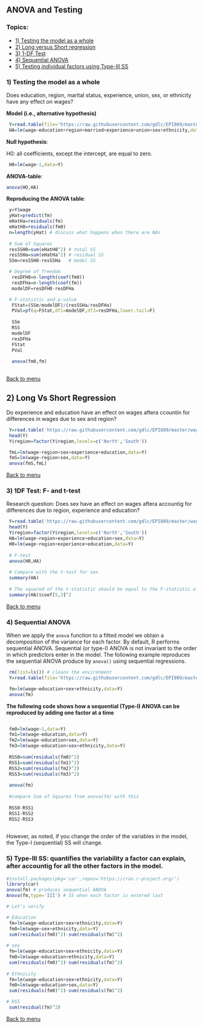 <div id="menu" />

## ANOVA and Testing

### Topics:
 
  - [1) Testing the model as a whole](#whole-model)
  - [2) Long versus Short regression](#long-short)
  - [3) 1-DF Test](#1DF)
  - [4) Sequential ANOVA](#sequentialANOVA)
  - [5) Testing individual factors using Type-III SS](#type-III)


<div id="whole-model" />

### 1) Testing the model as a whole 

Does education, region, marital status, experience, union, sex, or ethnicity have any effect on wages?

**Model (i.e., alternative hypothesis)**

```r
 Y=read.table(file='https://raw.githubusercontent.com/gdlc/EPI809/master/wages.txt',header=TRUE)
 HA=lm(wage~education+region+married+experience+union+sex+ethnicity,data=Y)
```

**Null hypothesis**: 

H0: all coefficients, except the intercept, are equal to zero.

```r
 H0=lm(wage~1,data=Y)
```

**ANOVA-table**:

```r
anova(HO,HA)
```

**Reproducing the ANOVA table**:

```r
 y=Y$wage
 yHat=predict(fm)
 eHatHa=residuals(fm)
 eHatH0=residuals(fm0)
 n=length(yHat) # discuss what happens when there are NAs
 
 # Sum of Squares
 resSSH0=sum(eHatH0^2) # total SS  
 resSSHa=sum(eHatHa^2) # residual SS
 SSm=resSSH0-resSSHa   # model SS

 # Degree of freedom
  resDFH0=n-length(coef(fm0))
  resDFHa=n-length(coef(fm))
  modelDF=resDFH0-resDFHa

 # F-statistic and p-value
  FStat=(SSm/modelDF)/(resSSHa/resDFHa)
  PVal=pf(q=FStat,df1=modelDF,df2=resDFHa,lower.tail=F)
  
  SSm
  RSS
  modelDF
  resDFHa
  FStat
  PVal
  
  anova(fm0,fm)
  
```
[Back to menu](#menu)

<div id="long-short" />


## 2) Long Vs Short Regression

Do experience and education have an effect on wages aftera ccountin for differences in wages due to sex and region?

```r
 Y=read.table('https://raw.githubusercontent.com/gdlc/EPI809/master/wages.txt',header=T)
 head(Y)
 Y$region=factor(Y$region,levels=c('North','South'))

 fmL=lm(wage~region+sex+experience+education,data=Y)
 fmS=lm(wage~region+sex,data=Y)
 anova(fmS,fmL)

```
[Back to menu](#menu)


### 3) 1DF Test: F- and t-test


<div id="1DF" />

Research question: Does sex have an effect on wages aftera accountig for differences due to region, experience and education?

```r
 Y=read.table('https://raw.githubusercontent.com/gdlc/EPI809/master/wages.txt',header=T)
 head(Y)
 Y$region=factor(Y$region,levels=c('North','South'))
 HA=lm(wage~region+experience+education+sex,data=Y)
 H0=lm(wage~region+experience+education,data=Y)
 
 # F-test
 anova(H0,HA)
 
 # Compare with the t-test for sex
 summary(HA)
 
 # The squared of the t-statistic should be equal to the F-statistic of the ANOVA table
 summary(HA)$coef[5,3]^2
```
[Back to menu](#menu)




<div id="sequentialANOVA" />


### 4) Sequential ANOVA

When we apply the `anova` function to a fitted model we obtain a decomposition of the variance for each factor. By default, R performs sequential ANOVA. Sequential (or type-I) ANOVA is not invariant to the order in which predictors enter in the model. The following example reproduces the sequential ANOVA produce by `anova()` using sequential regressions. 

```r
 rm(list=ls()) # cleans the environment
 Y=read.table(file='https://raw.githubusercontent.com/gdlc/EPI809/master/wages.txt',header=T)

 fm=lm(wage~education+sex+ethnicity,data=Y)
 anova(fm)
```

**The following code shows how a sequential (Type-I) ANOVA can be reproduced by adding one factor at a time**

```r

 fm0=lm(wage~1,data=Y)
 fm1=lm(wage~education,data=Y)
 fm2=lm(wage~education+sex,data=Y)
 fm3=lm(wage~education+sex+ethnicity,data=Y)
 
 RSS0=sum(residuals(fm0)^2)
 RSS1=sum(residuals(fm1)^2) 
 RSS2=sum(residuals(fm2)^2)
 RSS3=sum(residuals(fm3)^2)
 
 anova(fm)
 
 #compare Sum of Squares from anova(fm) with this
 
 RSS0-RSS1
 RSS1-RSS2
 RSS2-RSS3
 
```

However, as noted, if you change the order of the variables in the model, the Type-I (sequential) SS will change.



<div id="type-III" />

### 5) Type-III SS: quantifies the variability a factor can explain, after accountig for all the other factors in the model.


```r
#install.packages(pkg='car',repos='https://cran.r-project.org/')
library(car)
anova(fm) # produces sequential ANOVA
Anova(fm,type='III') # SS when each factor is entered last

# Let's verify

# Education
 fm=lm(wage~education+sex+ethnicity,data=Y)
 fm0=lm(wage~sex+ethnicity,data=Y)
 sum(residuals(fm0)^2)-sum(residuals(fm)^2)
 
# sex
 fm=lm(wage~education+sex+ethnicity,data=Y)
 fm0=lm(wage~education+ethnicity,data=Y)
 sum(residuals(fm0)^2)-sum(residuals(fm)^2)
 
# Ethnicity
 fm=lm(wage~education+sex+ethnicity,data=Y)
 fm0=lm(wage~education+sex,data=Y)
 sum(residuals(fm0)^2)-sum(residuals(fm)^2)

# RSS
 sum(residual(fm)^2)

```

[Back to menu](#menu)

